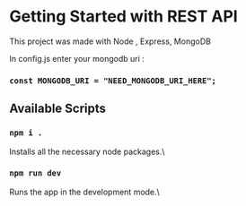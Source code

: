 # Getting Started with REST API

This project was made with Node , Express, MongoDB

In config.js enter your mongodb uri :
### `const MONGODB_URI = "NEED_MONGODB_URI_HERE";`


## Available Scripts

### `npm i .`

Installs all the necessary node packages.\

### `npm run dev`

Runs the app in the development mode.\
